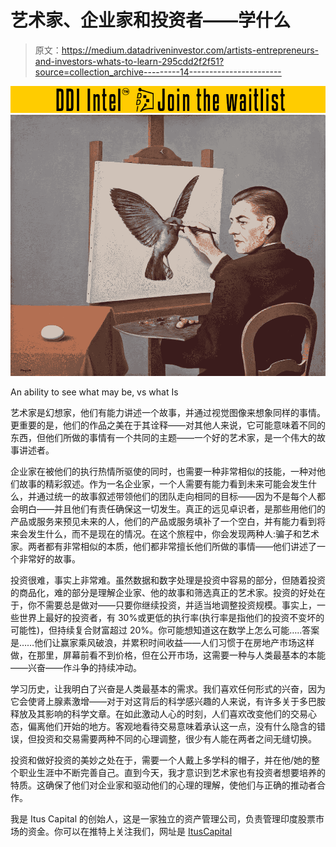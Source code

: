 # 艺术家、企业家和投资者——学什么

> 原文：<https://medium.datadriveninvestor.com/artists-entrepreneurs-and-investors-whats-to-learn-295cdd2f2f51?source=collection_archive---------14----------------------->

[![](img/d48640305be8556a6a26d93c8e4ea282.png)](http://www.track.datadriveninvestor.com/DDIBeta11-23)![](img/ea6b167aa515f8056e5ccd8f38785d4b.png)

An ability to see what may be, vs what Is

艺术家是幻想家，他们有能力讲述一个故事，并通过视觉图像来想象同样的事情。更重要的是，他们的作品之美在于其诠释——对其他人来说，它可能意味着不同的东西，但他们所做的事情有一个共同的主题——一个好的艺术家，是一个伟大的故事讲述者。

企业家在被他们的执行热情所驱使的同时，也需要一种非常相似的技能，一种对他们故事的精彩叙述。作为一名企业家，一个人需要有能力看到未来可能会发生什么，并通过统一的故事叙述带领他们的团队走向相同的目标——因为不是每个人都会明白——并且他们有责任确保这一切发生。真正的远见卓识者，是那些用他们的产品或服务来预见未来的人，他们的产品或服务填补了一个空白，并有能力看到将来会发生什么，而不是现在的情况。在这个旅程中，你会发现两种人:骗子和艺术家。两者都有非常相似的本质，他们都非常擅长他们所做的事情——他们讲述了一个非常好的故事。

投资很难，事实上非常难。虽然数据和数字处理是投资中容易的部分，但随着投资的商品化，难的部分是理解企业家、他的故事和筛选真正的艺术家。投资的好处在于，你不需要总是做对——只要你继续投资，并适当地调整投资规模。事实上，一些世界上最好的投资者，有 30%或更低的执行率(执行率是指他们的投资不变坏的可能性)，但持续复合财富超过 20%。你可能想知道这在数学上怎么可能…..答案是……他们让赢家乘风破浪，并累积时间收益——人们习惯于在房地产市场这样做，在那里，屏幕前看不到价格，但在公开市场，这需要一种与人类最基本的本能——兴奋——作斗争的持续冲动。

学习历史，让我明白了兴奋是人类最基本的需求。我们喜欢任何形式的兴奋，因为它会使肾上腺素激增——对于对这背后的科学感兴趣的人来说，有许多关于多巴胺释放及其影响的科学文章。在如此激动人心的时刻，人们喜欢改变他们的交易心态，偏离他们开始的地方。客观地看待交易意味着承认这一点，没有什么隐含的错误，但投资和交易需要两种不同的心理调整，很少有人能在两者之间无缝切换。

投资和做好投资的美妙之处在于，需要一个人戴上多学科的帽子，并在他/她的整个职业生涯中不断完善自己。直到今天，我才意识到艺术家也有投资者想要培养的特质。这确保了他们对企业家和驱动他们的心理的理解，使他们与正确的推动者合作。

我是 Itus Capital 的创始人，这是一家独立的资产管理公司，负责管理印度股票市场的资金。你可以在推特上关注我们，网址是 [ItusCapital](https://twitter.com/ItusCapital)
